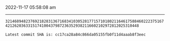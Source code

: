 2022-11-17 05:58:08 am

---

`321468948237692182831367168341030528177157101802116461758846022237516742126203633151741004379872363529382116602102972812025310448`

`Latest commit SHA is: cc17ca28a84c866da05155fb0f11d4aaab8f3eec `
